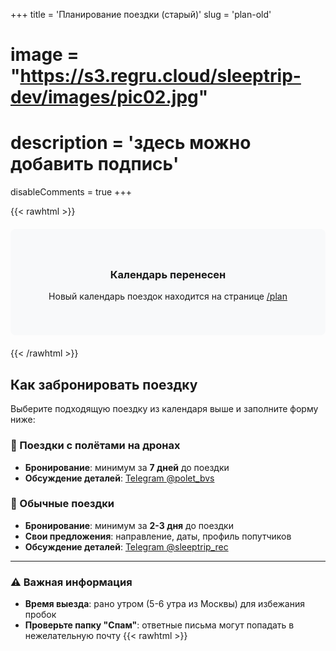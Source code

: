 +++
title = 'Планирование поездки (старый)'
slug = 'plan-old'
# image = "https://s3.regru.cloud/sleeptrip-dev/images/pic02.jpg"
# description = 'здесь можно добавить подпись'
disableComments = true
+++

{{< rawhtml >}}
<!-- Старый Tockify календарь - больше не используется -->
<!-- Новый календарь теперь в /plan -->
<div style="text-align: center; padding: 40px; background: #f8f9fa; border-radius: 8px; margin: 20px 0;">
    <h3>Календарь перенесен</h3>
    <p>Новый календарь поездок находится на странице <a href="/plan/">/plan</a></p>
</div>
{{< /rawhtml >}}

## Как забронировать поездку

Выберите подходящую поездку из календаря выше и заполните форму ниже:

### 🚁 Поездки с полётами на дронах
- **Бронирование**: минимум за **7 дней** до поездки
- **Обсуждение деталей**: [Telegram @polet_bvs](https://t.me/polet_bvs)

### 🚗 Обычные поездки  
- **Бронирование**: минимум за **2-3 дня** до поездки
- **Свои предложения**: направление, даты, профиль попутчиков
- **Обсуждение деталей**: [Telegram @sleeptrip_rec](https://t.me/sleeptrip_rec)

---

### ⚠️ Важная информация

- **Время выезда**: рано утром (5-6 утра из Москвы) для избежания пробок
- **Проверьте папку "Спам"**: ответные письма могут попадать в нежелательную почту
{{< rawhtml >}}
<div class="travel-form-container">
    <!-- Сообщения об успехе/ошибке -->
    <script>
    document.addEventListener('DOMContentLoaded', function() {
        const urlParams = new URLSearchParams(window.location.search);
        const success = urlParams.get('success');
        const error = urlParams.get('error');
        
        if (success) {
            const messageDiv = document.createElement('div');
            messageDiv.className = 'form-message form-success';
            messageDiv.textContent = success;
            document.querySelector('.travel-form-container').insertBefore(messageDiv, document.querySelector('.travel-form'));
        }
        
        if (error) {
            const messageDiv = document.createElement('div');
            messageDiv.className = 'form-message form-error';
            messageDiv.textContent = error;
            document.querySelector('.travel-form-container').insertBefore(messageDiv, document.querySelector('.travel-form'));
        }

        // Русские сообщения валидации
        const inputs = document.querySelectorAll('input[required], select[required], textarea[required]');
        inputs.forEach(function(input) {
            input.addEventListener('invalid', function() {
                if (input.type === 'checkbox') {
                    input.setCustomValidity('Пожалуйста, отметьте этот пункт для продолжения');
                } else if (input.type === 'email') {
                    input.setCustomValidity('Пожалуйста, введите корректный email адрес');
                } else if (input.tagName === 'SELECT') {
                    input.setCustomValidity('Пожалуйста, выберите один из вариантов');
                } else {
                    input.setCustomValidity('Пожалуйста, заполните это поле');
                }
            });
            
            input.addEventListener('input', function() {
                input.setCustomValidity('');
            });
        });
    });
    </script>

    <form class="travel-form" action="/send_plan.php" method="POST">
        <div class="form-group">
            <label for="name">Имя *</label>
            <input type="text" id="name" name="name" placeholder="Введите Ваше имя" required>
        </div>

        <div class="form-group">
            <label for="email">E-mail *</label>
            <input type="email" id="email" name="email" placeholder="Введите Ваш email" required>
        </div>

        <div class="form-group">
            <label for="phone">Телефон (необязательно)</label>
            <input type="tel" id="phone" name="phone" placeholder="Введите телефон">
        </div>

        <div class="form-group">
            <label for="bvs_number">Дополнительная информация<br>
            <small style="color: #666; font-size: 0.9em;">Учётный номер БВС или свой вариант поездки</small></label>
            <textarea id="bvs_number" name="bvs_number" placeholder="Например: номер дрона, направление, даты или особые пожелания"></textarea>
        </div>

        <div class="form-group">
            <label for="trip_period">Выберите поездку</label>
            <select id="trip_period" name="trip_period" style="background: white; color: #000; font-size: 16px; padding: 15px; border: 1px solid #ccc; width: 100%; appearance: none; background-image: url('data:image/svg+xml;utf8,<svg fill=\"black\" height=\"24\" viewBox=\"0 0 24 24\" width=\"24\" xmlns=\"http://www.w3.org/2000/svg\"><path d=\"M7 10l5 5 5-5z\"/></svg>'); background-repeat: no-repeat; background-position: right 10px center; background-size: 20px;">
                <option value="" style="color: #000;">Нажмите чтобы выбрать поездку</option>
                <option value="Август 2025 (с дронами)" style="color: #000;">Август 2025 (с дронами)</option>
                <option value="Сентябрь 2025 (с дронами)" style="color: #000;">Сентябрь 2025 (с дронами)</option>
                <option value="Октябрь 2025 (с дронами)" style="color: #000;">Октябрь 2025 (с дронами)</option>
                <option value="Свой вариант" style="color: #000;">Свой вариант</option>
            </select>
        </div>

        <div class="form-group">
            <label class="checkbox-label" style="display: flex; align-items: flex-start; font-weight: 400; padding: 0.75rem; border-radius: 8px; transition: all 0.3s ease; cursor: pointer; border: 1px solid #e1e5e9; position: relative;">
                <input type="checkbox" name="consent" value="agree" required style="width: 18px; height: 18px; margin-right: 0.75rem; margin-top: 0.2rem; accent-color: #27ae60; cursor: pointer;">
                <span style="cursor: pointer; user-select: none; line-height: 1.5;">
                    Согласие на обработку персональных данных<br>
                    <small style="color: #666; font-size: 0.9em;">Разрешаю использовать мои данные для оформления заявки</small>
                </span>
            </label>
        </div>

        <div class="form-group">
            <label class="checkbox-label" style="display: flex; align-items: flex-start; font-weight: 400; padding: 0.75rem; border-radius: 8px; transition: all 0.3s ease; cursor: pointer; border: 1px solid #e1e5e9; position: relative;">
                <input type="checkbox" name="age_confirm" value="18+" required style="width: 18px; height: 18px; margin-right: 0.75rem; margin-top: 0.2rem; accent-color: #27ae60; cursor: pointer;">
                <span style="cursor: pointer; user-select: none; line-height: 1.5;">
                    Подтверждение совершеннолетия<br>
                    <small style="color: #666; font-size: 0.9em;">Мне исполнилось 18 лет</small>
                </span>
            </label>
        </div>

        <button type="submit" class="submit-btn">
            Отправить
        </button>
    </form>
</div>
{{< /rawhtml >}}

